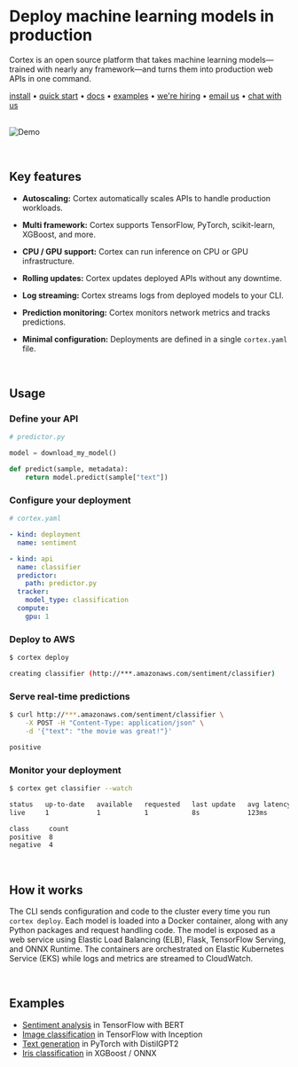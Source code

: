 # Deploy machine learning models in production

Cortex is an open source platform that takes machine learning models—trained with nearly any framework—and turns them into production web APIs in one command. <br>

<!-- Delete on release branches -->
<!-- CORTEX_VERSION_README_MINOR -->
[install](https://www.cortex.dev/install) • [quick start](https://www.cortex.dev/quickstart) • [docs](https://www.cortex.dev) • [examples](https://github.com/cortexlabs/cortex/tree/0.10/examples) • [we're hiring](https://angel.co/cortex-labs-inc/jobs) • [email us](mailto:hello@cortex.dev) • [chat with us](https://gitter.im/cortexlabs/cortex)<br><br>

<!-- Set header Cache-Control=no-cache on the S3 object metadata (see https://help.github.com/en/articles/about-anonymized-image-urls) -->
![Demo](https://d1zqebknpdh033.cloudfront.net/demo/gif/v0.8.gif)

<br>

## Key features

- **Autoscaling:** Cortex automatically scales APIs to handle production workloads.

- **Multi framework:** Cortex supports TensorFlow, PyTorch, scikit-learn, XGBoost, and more.

- **CPU / GPU support:** Cortex can run inference on CPU or GPU infrastructure.

- **Rolling updates:** Cortex updates deployed APIs without any downtime.

- **Log streaming:** Cortex streams logs from deployed models to your CLI.

- **Prediction monitoring:** Cortex monitors network metrics and tracks predictions.

- **Minimal configuration:** Deployments are defined in a single `cortex.yaml` file.

<br>

## Usage

### Define your API

```python
# predictor.py

model = download_my_model()

def predict(sample, metadata):
    return model.predict(sample["text"])
```

### Configure your deployment

```yaml
# cortex.yaml

- kind: deployment
  name: sentiment

- kind: api
  name: classifier
  predictor:
    path: predictor.py
  tracker:
    model_type: classification
  compute:
    gpu: 1
```

### Deploy to AWS

```bash
$ cortex deploy

creating classifier (http://***.amazonaws.com/sentiment/classifier)
```

### Serve real-time predictions

```bash
$ curl http://***.amazonaws.com/sentiment/classifier \
    -X POST -H "Content-Type: application/json" \
    -d '{"text": "the movie was great!"}'

positive
```

### Monitor your deployment

```bash
$ cortex get classifier --watch

status   up-to-date   available   requested   last update   avg latency
live     1            1           1           8s            123ms

class     count
positive  8
negative  4
```

<br>

## How it works

The CLI sends configuration and code to the cluster every time you run `cortex deploy`. Each model is loaded into a Docker container, along with any Python packages and request handling code. The model is exposed as a web service using Elastic Load Balancing (ELB), Flask, TensorFlow Serving, and ONNX Runtime. The containers are orchestrated on Elastic Kubernetes Service (EKS) while logs and metrics are streamed to CloudWatch.

<br>

## Examples

<!-- CORTEX_VERSION_README_MINOR x4 -->
- [Sentiment analysis](https://github.com/cortexlabs/cortex/tree/0.10/examples/tensorflow/sentiment-analysis) in TensorFlow with BERT
- [Image classification](https://github.com/cortexlabs/cortex/tree/0.10/examples/tensorflow/image-classifier) in TensorFlow with Inception
- [Text generation](https://github.com/cortexlabs/cortex/tree/0.10/examples/pytorch/text-generator) in PyTorch with DistilGPT2
- [Iris classification](https://github.com/cortexlabs/cortex/tree/0.10/examples/xgboost/iris-classifier) in XGBoost / ONNX
